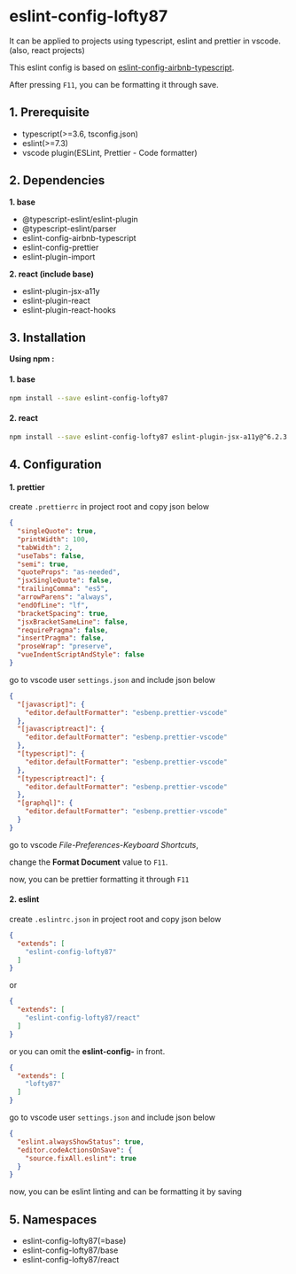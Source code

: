 # eslint-config-lofty87

It can be applied to projects using typescript, eslint and prettier in vscode. (also, react projects)

This eslint config is based on [eslint-config-airbnb-typescript](https://github.com/iamturns/eslint-config-airbnb-typescript).

After pressing `F11`, you can be formatting it through save.

## 1. Prerequisite

- typescript(>=3.6, tsconfig.json)
- eslint(>=7.3)
- vscode plugin(ESLint, Prettier - Code formatter)

## 2. Dependencies

**1. base**

- @typescript-eslint/eslint-plugin
- @typescript-eslint/parser
- eslint-config-airbnb-typescript
- eslint-config-prettier
- eslint-plugin-import

**2. react (include base)**

- eslint-plugin-jsx-a11y
- eslint-plugin-react
- eslint-plugin-react-hooks

## 3. Installation

**Using npm :**

#### 1. base

```bash
npm install --save eslint-config-lofty87
```

#### 2. react

```bash
npm install --save eslint-config-lofty87 eslint-plugin-jsx-a11y@^6.2.3 eslint-plugin-react@^7.19.0 eslint-plugin-react-hooks@^2.5.0
```

## 4. Configuration

#### 1. prettier

create `.prettierrc` in project root and copy json below

```json
{
  "singleQuote": true,
  "printWidth": 100,
  "tabWidth": 2,
  "useTabs": false,
  "semi": true,
  "quoteProps": "as-needed",
  "jsxSingleQuote": false,
  "trailingComma": "es5",
  "arrowParens": "always",
  "endOfLine": "lf",
  "bracketSpacing": true,
  "jsxBracketSameLine": false,
  "requirePragma": false,
  "insertPragma": false,
  "proseWrap": "preserve",
  "vueIndentScriptAndStyle": false
}
```

go to vscode user `settings.json` and include json below

```json
{
  "[javascript]": {
    "editor.defaultFormatter": "esbenp.prettier-vscode"
  },
  "[javascriptreact]": {
    "editor.defaultFormatter": "esbenp.prettier-vscode"
  },
  "[typescript]": {
    "editor.defaultFormatter": "esbenp.prettier-vscode"
  },
  "[typescriptreact]": {
    "editor.defaultFormatter": "esbenp.prettier-vscode"
  },
  "[graphql]": {
    "editor.defaultFormatter": "esbenp.prettier-vscode"
  }
}
```

go to vscode *File-Preferences-Keyboard Shortcuts*,

change the **Format Document** value to `F11`.

now, you can be prettier formatting it through `F11`

#### 2. eslint

create `.eslintrc.json` in project root and copy json below

```json
{
  "extends": [
    "eslint-config-lofty87"
  ]
}
```

or

```json
{
  "extends": [
    "eslint-config-lofty87/react"
  ]
}
```

or you can omit the **eslint-config-** in front.

```json
{
  "extends": [
    "lofty87"
  ]
}
```

go to vscode user `settings.json` and include json below

```json
{
  "eslint.alwaysShowStatus": true,
  "editor.codeActionsOnSave": {
    "source.fixAll.eslint": true
  }
}
```

now, you can be eslint linting and can be formatting it by saving

## 5. Namespaces

- eslint-config-lofty87(=base)
- eslint-config-lofty87/base
- eslint-config-lofty87/react